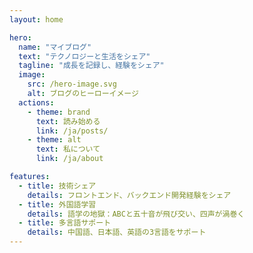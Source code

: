 ```yaml
---
layout: home

hero:
  name: "マイブログ"
  text: "テクノロジーと生活をシェア"
  tagline: "成長を記録し、経験をシェア"
  image:
    src: /hero-image.svg
    alt: ブログのヒーローイメージ
  actions:
    - theme: brand
      text: 読み始める
      link: /ja/posts/
    - theme: alt
      text: 私について
      link: /ja/about

features:
  - title: 技術シェア
    details: フロントエンド、バックエンド開発経験をシェア
  - title: 外国語学習
    details: 語学の地獄：ABCと五十音が飛び交い、四声が渦巻く
  - title: 多言語サポート
    details: 中国語、日本語、英語の3言語をサポート
---
```


